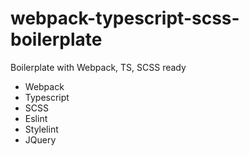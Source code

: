 # webpack-typescript-scss-boilerplate
Boilerplate with Webpack, TS, SCSS ready

- Webpack
- Typescript
- SCSS
- Eslint
- Stylelint
- JQuery
